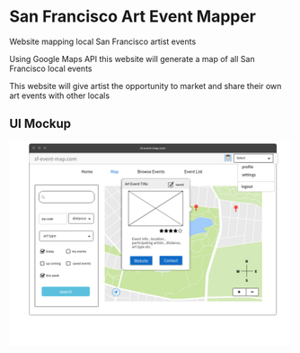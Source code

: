 # San Francisco Art Event Mapper

Website mapping local San Francisco artist events 

Using Google Maps API this website will generate a map of all San Francisco local events

This website will give artist the opportunity to market and share their own art events with other locals


## UI Mockup

![mockup](https://github.com/GandalfGrey123/sf-art-mapper/blob/master/read-me-docs/ui-mockup.png)
